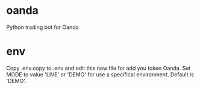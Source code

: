 # oanda
Python trading bot for Oanda

# env
Copy .env.copy to .env and edit this new file for add you token Oanda.
Set MODE to value 'LIVE' or 'DEMO' for use a specifical environment. Default is 'DEMO'.
